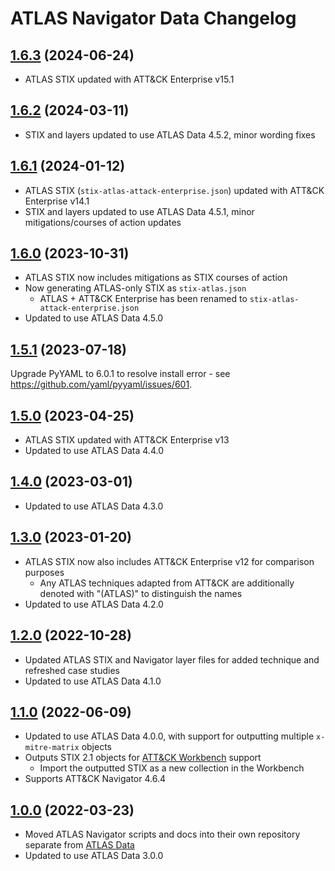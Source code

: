 # ATLAS Navigator Data Changelog

## [1.6.3]() (2024-06-24)

- ATLAS STIX updated with ATT&CK Enterprise v15.1

## [1.6.2]() (2024-03-11)

- STIX and layers updated to use ATLAS Data 4.5.2, minor wording fixes

## [1.6.1]() (2024-01-12)

- ATLAS STIX (`stix-atlas-attack-enterprise.json`) updated with ATT&CK Enterprise v14.1
- STIX and layers updated to use ATLAS Data 4.5.1, minor mitigations/courses of action updates

## [1.6.0]() (2023-10-31)

- ATLAS STIX now includes mitigations as STIX courses of action
- Now generating ATLAS-only STIX as `stix-atlas.json`
   + ATLAS + ATT&CK Enterprise has been renamed to `stix-atlas-attack-enterprise.json`
- Updated to use ATLAS Data 4.5.0

## [1.5.1]() (2023-07-18)

Upgrade PyYAML to 6.0.1 to resolve install error - see https://github.com/yaml/pyyaml/issues/601.

## [1.5.0]() (2023-04-25)

- ATLAS STIX updated with ATT&CK Enterprise v13
- Updated to use ATLAS Data 4.4.0

## [1.4.0]() (2023-03-01)

- Updated to use ATLAS Data 4.3.0

## [1.3.0]() (2023-01-20)

- ATLAS STIX now also includes ATT&CK Enterprise v12 for comparison purposes
  + Any ATLAS techniques adapted from ATT&CK are additionally denoted with "(ATLAS)" to distinguish the names
- Updated to use ATLAS Data 4.2.0

## [1.2.0]() (2022-10-28)

- Updated ATLAS STIX and Navigator layer files for added technique and refreshed case studies
- Updated to use ATLAS Data 4.1.0

## [1.1.0]() (2022-06-09)

- Updated to use ATLAS Data 4.0.0, with support for outputting multiple `x-mitre-matrix` objects
- Outputs STIX 2.1 objects for [ATT&CK Workbench](https://github.com/center-for-threat-informed-defense/attack-workbench-frontend) support
  + Import the outputted STIX as a new collection in the Workbench
- Supports ATT&CK Navigator 4.6.4

## [1.0.0]() (2022-03-23)

- Moved ATLAS Navigator scripts and docs into their own repository separate from [ATLAS Data](https://github.com/mitre-atlas/atlas-data)
- Updated to use ATLAS Data 3.0.0
